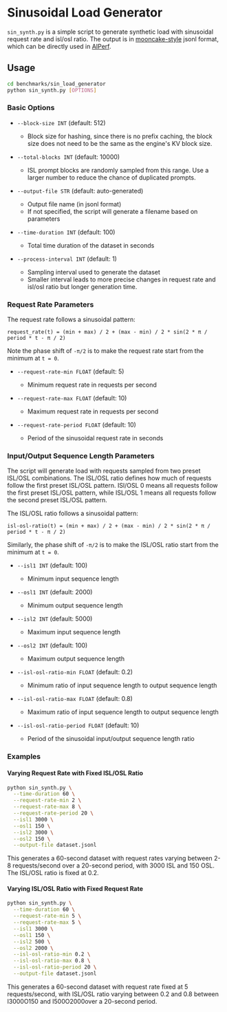 <!--
SPDX-FileCopyrightText: Copyright (c) 2025 NVIDIA CORPORATION & AFFILIATES. All rights reserved.
SPDX-License-Identifier: Apache-2.0
-->

# Sinusoidal Load Generator

`sin_synth.py` is a simple script to generate synthetic load with sinusoidal request rate and isl/osl ratio. The output is in [mooncake-style](https://github.com/kvcache-ai/Mooncake) jsonl format, which can be directly used in [AIPerf](https://github.com/ai-dynamo/aiperf).

## Usage

```bash
cd benchmarks/sin_load_generator
python sin_synth.py [OPTIONS]
```

### Basic Options

- `--block-size INT` (default: 512)
  - Block size for hashing, since there is no prefix caching, the block size does not need to be the same as the engine's KV block size.

- `--total-blocks INT` (default: 10000)
  - ISL prompt blocks are randomly sampled from this range. Use a larger number to reduce the chance of duplicated prompts.

- `--output-file STR` (default: auto-generated)
  - Output file name (in jsonl format)
  - If not specified, the script will generate a filename based on parameters

- `--time-duration INT` (default: 100)
  - Total time duration of the dataset in seconds

- `--process-interval INT` (default: 1)
  - Sampling interval used to generate the dataset
  - Smaller interval leads to more precise changes in request rate and isl/osl ratio but longer generation time.

### Request Rate Parameters

The request rate follows a sinusoidal pattern:
```
request_rate(t) = (min + max) / 2 + (max - min) / 2 * sin(2 * π / period * t - π / 2)
```

Note the phase shift of `-π/2` is to make the request rate start from the minimum at `t = 0`.

- `--request-rate-min FLOAT` (default: 5)
  - Minimum request rate in requests per second

- `--request-rate-max FLOAT` (default: 10)
  - Maximum request rate in requests per second

- `--request-rate-period FLOAT` (default: 10)
  - Period of the sinusoidal request rate in seconds

### Input/Output Sequence Length Parameters

The script will generate load with requests sampled from two preset ISL/OSL combinations.
The ISL/OSL ratio defines how much of requests follow the first preset ISL/OSL pattern. ISl/OSL 0 means all requests follow the first preset ISL/OSL pattern, while ISL/OSL 1 means all requests follow the second preset ISL/OSL pattern.

The ISL/OSL ratio follows a sinusoidal pattern:
```
isl-osl-ratio(t) = (min + max) / 2 + (max - min) / 2 * sin(2 * π / period * t - π / 2)
```

Similarly, the phase shift of `-π/2` is to make the ISL/OSL ratio start from the minimum at `t = 0`.

- `--isl1 INT` (default: 100)
  - Minimum input sequence length

- `--osl1 INT` (default: 2000)
  - Minimum output sequence length

- `--isl2 INT` (default: 5000)
  - Maximum input sequence length

- `--osl2 INT` (default: 100)
  - Maximum output sequence length

- `--isl-osl-ratio-min FLOAT` (default: 0.2)
  - Minimum ratio of input sequence length to output sequence length

- `--isl-osl-ratio-max FLOAT` (default: 0.8)
  - Maximum ratio of input sequence length to output sequence length

- `--isl-osl-ratio-period FLOAT` (default: 10)
  - Period of the sinusoidal input/output sequence length ratio

### Examples

#### Varying Request Rate with Fixed ISL/OSL Ratio

```bash
python sin_synth.py \
  --time-duration 60 \
  --request-rate-min 2 \
  --request-rate-max 8 \
  --request-rate-period 20 \
  --isl1 3000 \
  --osl1 150 \
  --isl2 3000 \
  --osl2 150 \
  --output-file dataset.jsonl
```

This generates a 60-second dataset with request rates varying between 2-8 requests/second over a 20-second period, with 3000 ISL and 150 OSL. The ISL/OSL ratio is fixed at 0.2.

#### Varying ISL/OSL Ratio with Fixed Request Rate

```bash
python sin_synth.py \
  --time-duration 60 \
  --request-rate-min 5 \
  --request-rate-max 5 \
  --isl1 3000 \
  --osl1 150 \
  --isl2 500 \
  --osl2 2000 \
  --isl-osl-ratio-min 0.2 \
  --isl-osl-ratio-max 0.8 \
  --isl-osl-ratio-period 20 \
  --output-file dataset.jsonl
```

This generates a 60-second dataset with request rate fixed at 5 requests/second, with ISL/OSL ratio varying between 0.2 and 0.8 between I3000O150 and I500O2000over a 20-second period.